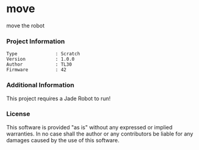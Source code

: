 move
================

move the robot

### Project Information
```
Type              : Scratch
Version           : 1.0.0
Author            : TL30
Firmware          : 42
```

### Additional Information
This project requires a Jade Robot to run!

### License
This software is provided "as is" without any expressed or implied warranties.  In no case shall the author or any contributors be liable for any damages caused by the use of this software.

